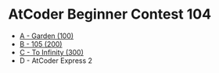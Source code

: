 # AtCoder Beginner Contest 104
* [A - Garden (100)](./A-Garden.md)
* [B - 105 (200)](./B-105.md)
* [C - To Infinity (300)](./C-To_Infinity.md)
* D - AtCoder Express 2
